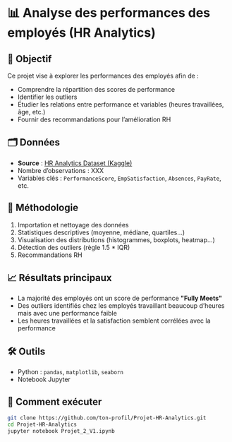 # 📊 Analyse des performances des employés (HR Analytics)

## 🎯 Objectif
Ce projet vise à explorer les performances des employés afin de :
- Comprendre la répartition des scores de performance
- Identifier les outliers
- Étudier les relations entre performance et variables (heures travaillées, âge, etc.)
- Fournir des recommandations pour l’amélioration RH

## 🗂 Données
- **Source** : [HR Analytics Dataset (Kaggle)](https://www.kaggle.com/datasets/rhuebner/human-resources-data-set)
- Nombre d’observations : XXX
- Variables clés : `PerformanceScore`, `EmpSatisfaction`, `Absences`, `PayRate`, etc.

## 🔎 Méthodologie
1. Importation et nettoyage des données
2. Statistiques descriptives (moyenne, médiane, quartiles…)
3. Visualisation des distributions (histogrammes, boxplots, heatmap…)
4. Détection des outliers (règle 1.5 * IQR)
5. Recommandations RH

## 📈 Résultats principaux
- La majorité des employés ont un score de performance **"Fully Meets"**
- Des outliers identifiés chez les employés travaillant beaucoup d’heures mais avec une performance faible
- Les heures travaillées et la satisfaction semblent corrélées avec la performance

## 🛠 Outils
- Python : `pandas`, `matplotlib`, `seaborn`
- Notebook Jupyter

## 🚀 Comment exécuter
```bash
git clone https://github.com/ton-profil/Projet-HR-Analytics.git
cd Projet-HR-Analytics
jupyter notebook Projet_2_V1.ipynb
